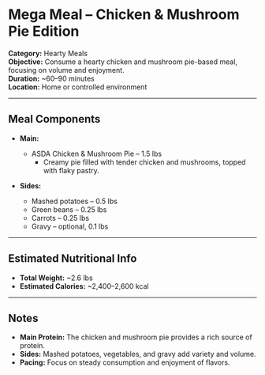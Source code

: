 # Mega Meal – Chicken & Mushroom Pie Edition

**Category:** Hearty Meals  
**Objective:** Consume a hearty chicken and mushroom pie-based meal, focusing on volume and enjoyment.  
**Duration:** ~60–90 minutes  
**Location:** Home or controlled environment

---

## Meal Components

- **Main:**

  - ASDA Chicken & Mushroom Pie – 1.5 lbs
    - Creamy pie filled with tender chicken and mushrooms, topped with flaky pastry.

- **Sides:**
  - Mashed potatoes – 0.5 lbs
  - Green beans – 0.25 lbs
  - Carrots – 0.25 lbs
  - Gravy – optional, 0.1 lbs

---

## Estimated Nutritional Info

- **Total Weight:** ~2.6 lbs
- **Estimated Calories:** ~2,400–2,600 kcal

---

## Notes

- **Main Protein:** The chicken and mushroom pie provides a rich source of protein.
- **Sides:** Mashed potatoes, vegetables, and gravy add variety and volume.
- **Pacing:** Focus on steady consumption and enjoyment of flavors.
